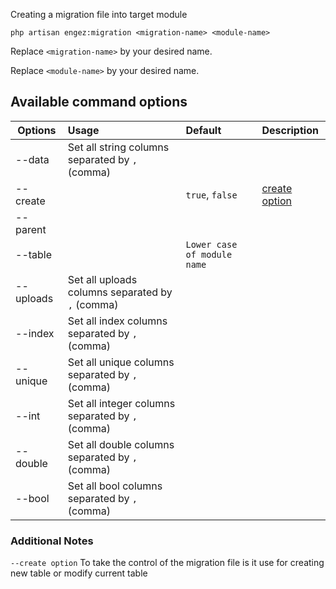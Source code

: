 Creating a migration file into target module

``` 
php artisan engez:migration <migration-name> <module-name>
```

Replace ```<migration-name>``` by your desired name. 

Replace ```<module-name>``` by your desired name. 


## Available command options
| Options        | Usage        | Default      | Description      |   
| -------------  |:------------ | :----------- | :-----------     |
| --data         | Set all string columns separated by `,` (comma) |
| --create       |              |     `true`, `false`           |     [create option](#CreateOption)             |
| --parent       |     |              |                   |
| --table        |  | `Lower case of module name` | |
| --uploads      | Set all uploads columns separated by `,` (comma)| |
| --index        | Set all index columns separated by `,` (comma)| |
| --unique       | Set all unique columns separated by `,` (comma)| |
| --int          | Set all integer columns separated by `,` (comma)| |
| --double       | Set all double columns separated by `,` (comma)| |
| --bool         | Set all bool columns separated by `,` (comma)| ||

### Additional Notes

<a name = "CreateOption"></a>
```--create option``` 
To take the control of the migration file is it use for creating new table or modify current table

